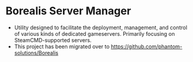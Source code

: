 # Borealis Server Manager #
* Utility designed to facilitate the deployment, management, and control of various kinds of dedicated gameservers.  Primarily focusing on SteamCMD-supported servers.
* This project has been migrated over to https://github.com/phantom-solutions/Borealis
